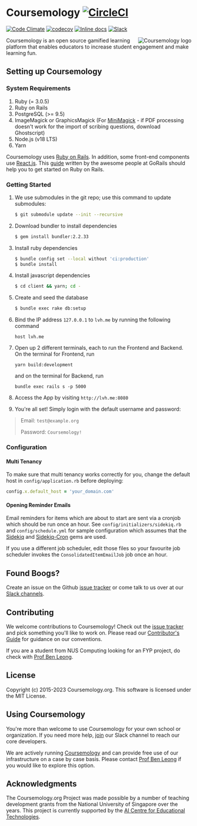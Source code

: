 <!-- markdownlint-disable MD033 MD014 -->

# Coursemology [![CircleCI](https://circleci.com/gh/Coursemology/coursemology2.svg?style=svg)](https://circleci.com/gh/Coursemology/coursemology2)

[![Code Climate](https://codeclimate.com/github/Coursemology/coursemology2/badges/gpa.svg)](https://codeclimate.com/github/Coursemology/coursemology2)
[![codecov](https://codecov.io/gh/Coursemology/coursemology2/branch/master/graph/badge.svg)](https://codecov.io/gh/Coursemology/coursemology2)
[![Inline docs](http://inch-ci.org/github/Coursemology/coursemology2.svg?branch=master&style=flat-square)](http://inch-ci.org/github/Coursemology/coursemology2)
[![Slack](http://coursemology-slack.herokuapp.com/badge.svg)](http://coursemology-slack.herokuapp.com)

<a href="http://coursemology.org"><img src="https://raw.githubusercontent.com/Coursemology/coursemology.org/development/public/images/coursemology_logo_landscape_100.png" alt="Coursemology logo" title="Coursemology" align="right" /></a>

Coursemology is an open source gamified learning platform that enables educators to increase student engagement and make learning fun.

## Setting up Coursemology

### System Requirements

1. Ruby (= 3.0.5)
1. Ruby on Rails
1. PostgreSQL (>= 9.5)
1. ImageMagick or GraphicsMagick (For [MiniMagick](https://github.com/minimagick/minimagick) - if PDF processing doesn't work for the import of scribing questions, download Ghostscript)
1. Node.js (v18 LTS)
1. Yarn

Coursemology uses [Ruby on Rails](http://rubyonrails.org/). In addition, some front-end components use [React.js](https://facebook.github.io/react/). This [guide](https://gorails.com/setup/) written by the awesome people at GoRails should help you to get started on Ruby on Rails.

### Getting Started

1. We use submodules in the git repo; use this command to update submodules:

   ```sh
   $ git submodule update --init --recursive
   ```

2. Download bundler to install dependencies

   ```sh
   $ gem install bundler:2.2.33
   ```

3. Install ruby dependencies

   ```sh
   $ bundle config set --local without 'ci:production'
   $ bundle install
   ```

4. Install javascript dependencies

   ```sh
   $ cd client && yarn; cd -
   ```

5. Create and seed the database

   ```sh
   $ bundle exec rake db:setup
   ```

6. Bind the IP address `127.0.0.1` to `lvh.me` by running the following command
   ```
   host lvh.me
   ```
   
7. Open up 2 different terminals, each to run the Frontend and Backend. On the terminal for Frontend, run
   ```
   yarn build:development
   ```
   and on the terminal for Backend, run
   ```
   bundle exec rails s -p 5000
   ```

8. Access the App by visiting `http://lvh.me:8080`

9. You're all set! Simply login with the default username and password:

> Email: `test@example.org`
>
> Password: `Coursemology!`

### Configuration

#### Multi Tenancy

To make sure that multi tenancy works correctly for you, change the default host in `config/application.rb` before deploying:

```ruby
config.x.default_host = 'your_domain.com'
```

#### Opening Reminder Emails

Email reminders for items which are about to start are sent via a cronjob which should be run once an hour. See `config/initializers/sidekiq.rb` and `config/schedule.yml` for sample configuration which assumes that the [Sidekiq](https://github.com/mperham/sidekiq) and [Sidekiq-Cron](https://github.com/ondrejbartas/sidekiq-cron) gems are used.

If you use a different job scheduler, edit those files so your favourite job scheduler invokes the `ConsolidatedItemEmailJob` job once an hour.

## Found Boogs?

Create an issue on the Github [issue tracker](https://github.com/Coursemology/coursemology2/issues) or come talk to us over at our [Slack channels](https://coursemology-slack.herokuapp.com/).

## Contributing

We welcome contributions to Coursemology! Check out the [issue tracker](https://github.com/coursemology/coursemology2/issues) and pick something you'll like to work on. Please read our [Contributor's Guide](https://github.com/Coursemology/coursemology2/blob/master/CONTRIBUTING.md) for guidance on our conventions.

If you are a student from NUS Computing looking for an FYP project, do check with [Prof Ben Leong](http://www.comp.nus.edu.sg/~bleong/).

## License

Copyright (c) 2015-2023 Coursemology.org. This software is licensed under the MIT License.

## Using Coursemology

You're more than welcome to use Coursemology for your own school or organization. If you need more help, [join](http://coursemology-slack.herokuapp.com/) our Slack channel to reach our core developers.

We are actively running [Coursemology](https://coursemology.org) and can provide free use of our infrastructure on a case by case basis. Please contact [Prof Ben Leong](http://www.comp.nus.edu.sg/~bleong/) if you would like to explore this option.

## Acknowledgments

The Coursemology.org Project was made possible by a number of teaching development grants from the National University of Singapore over the years. This project is currently supported by the [AI Centre for Educational Technologies](https://www.aicet.aisingapore.org/). 
